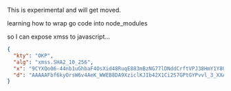This is experimental and will get moved.

learning how to wrap go code into node_modules

so I can expose xmss to javascript...

```json
{
  "kty": "OKP",
  "alg": "xmss.SHA2_10_256",
  "x": "9CYXQo06-44nb1uGhbaF4OsXid48RuqE883mBzNG77lDNddCrftVPJ38HmY1Y8Ubh7e6-_V01F50-R_edVgj_g",
  "d": "AAAAAFbf6kyOrsW6v4AeK_WWEB8DA9XziclKJIb42X1Ci2S7GPtGYPvvl_3_XXA5udG-l_Wa67ij4iGMJSfV2_DDc4tDNddCrftVPJ38HmY1Y8Ubh7e6-_V01F50-R_edVgj_vQmF0KNOvuOJ29bhoW2heDrF4nePEbqhPPN5gczRu-5"
}
```
